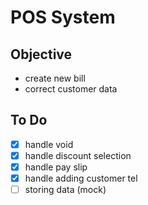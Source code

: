 # POS System

## Objective

- create new bill
- correct customer data

## To Do

- [x] handle void
- [x] handle discount selection
- [x] handle pay slip
- [x] handle adding customer tel
- [ ] storing data (mock)
